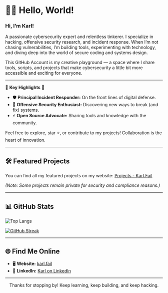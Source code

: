 <div align="">  
 <h1 align="">👨‍💻 Hello, World!</h1>
</div>

<div align="">
<h3 align="">Hi, I’m Karl!</h3>
<p>
A passionate cybersecurity expert and relentless tinkerer. I specialize in hacking, offensive security research, and incident response. When I’m not chasing vulnerabilities, I’m building tools, experimenting with technology, and diving deep into the world of secure coding and systems design.
</p>

<p>
This GitHub Account is my creative playground — a space where I share tools, scripts, and projects that make cybersecurity a little bit more accessible and exciting for everyone.
</p>

---

🌟 **Key Highlights** 🌟  
- 🛡️ **Principal Incident Responder:** On the front lines of digital defense.  
- 🔐 **Offensive Security Enthusiast:** Discovering new ways to break (and fix) systems.  
- ⚡ **Open Source Advocate:** Sharing tools and knowledge with the community.  

Feel free to explore, star ⭐, or contribute to my projects! Collaboration is the heart of innovation.  
</div>

---

## 🛠️ Featured Projects

You can find all my featured projects on my website: [Projects - Karl.Fail](https://karl.fail/projects/?mtm_campaign=github&mtm_kwd=profile-projects)

_(Note: Some projects remain private for security and compliance reasons.)_

---

## 📊 GitHub Stats

<div align="">

![Top Langs](https://github-readme-stats.vercel.app/api/top-langs/?username=stasonjatham&layout=compact&theme=radical)  

[![GitHub Streak](https://streak-stats.demolab.com?user=StasonJatham&theme=dark&hide_border=true&exclude_days=Sun)](https://git.io/streak-stats)

</div>

---

## 🌐 Find Me Online

- 🖥️ **Website:** [karl.fail](https://karl.fail/?mtm_campaign=github&mtm_kwd=profile)
- 💼 **LinkedIn:** [Karl on LinkedIn](https://evil.fail/linkedin)

---

<div align="center">
Thanks for stopping by! Keep learning, keep building, and keep hacking.  
</div>
